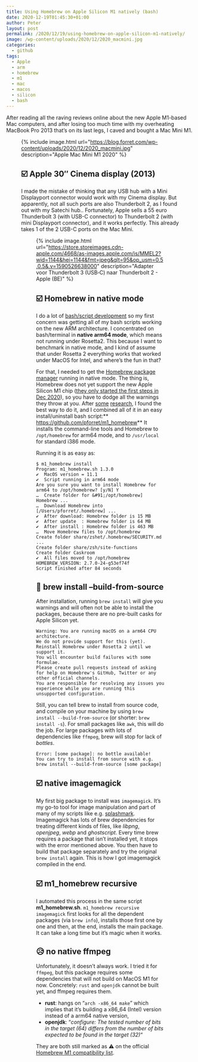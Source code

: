 ```yaml
---
title: Using Homebrew on Apple Silicon M1 natively (bash)
date: 2020-12-19T01:45:30+01:00
author: Peter
layout: post
permalink: /2020/12/19/using-homebrew-on-apple-silicon-m1-natively/
image: /wp-content/uploads/2020/12/2020_macmini.jpg
categories:
  - github
tags:
  - Apple
  - arm
  - homebrew
  - m1
  - mac
  - macos
  - silicon
  - bash
---
```

After reading all the raving reviews online about the new Apple M1-based Mac computers, and after losing too much time with my overheating MacBook Pro 2013 that&#8217;s on its last legs, I caved and bought a Mac Mini M1. <figure class="wp-block-image size-large">

{% include image.html 
    url="https://blog.forret.com/wp-content/uploads/2020/12/2020_macmini.jpg" 
    description="Apple Mac Mini M1 2020" %}


## &#x2611;&#xfe0f; Apple 30&#8243; Cinema display (2013)

I made the mistake of thinking that any USB hub with a Mini Displayport connector would work with my Cinema display. But apparently, not all such ports are also Thunderbolt 2, as I found out with my Satechi hub.. Fortunately, Apple sells a 55 euro Thunderbolt 3 (with USB-C connector) to Thunderbolt 2 (with mini Displayport connector), and it works perfectly. This already takes 1 of the 2 USB-C ports on the Mac Mini.<figure class="wp-block-image">

{% include image.html
url="https://store.storeimages.cdn-apple.com/4668/as-images.apple.com/is/MMEL2?wid=1144&hei=1144&fmt=jpeg&qlt=95&op_usm=0.5,0.5&.v=1590526638000"
description="Adapter voor Thunderbolt 3 (USB‑C) naar Thunderbolt 2 - Apple (BE)" %}

## &#x2611;&#xfe0f; Homebrew in native mode

I do a lot of [bash/script development](https://github.com/pforret?tab=repositories&q=&type=&language=shell) so my first concern was getting all of my bash scripts working on the new ARM architecture. I concentrated on bash/terminal in **native arm64 mode**, which means not running under Rosetta2. This because I want to benchmark in native mode, and I kind of assume that under Rosetta 2 everything works that worked under MacOS for Intel, and where&#8217;s the fun in that? 

For that, I needed to get the [Homebrew package manager](https://brew.sh/) running in native mode. The thing is, Homebrew does not yet support the new Apple Silicon M1 chip ([they only started the first steps in Dec 2020](https://brew.sh/2020/12/01/homebrew-2.6.0/)), so you have to dodge all the warnings they throw at you. After [some](https://medium.com/better-programming/5-things-i-have-learned-when-using-the-m1-chip-macbook-air-a77f93c50381) [research](https://github.com/mikelxc/Workarounds-for-ARM-mac), I found the best way to do it, and I combined all of it in an easy install/uninstall bash script:** <https://github.com/pforret/m1_homebrew>** It installs the command-line tools and Homebrew to `/opt/homebrew` for arm64 mode, and to `/usr/local` for standard i386 mode.

Running it is as easy as:

```
$ m1_homebrew install
Program: m1_homebrew.sh 1.3.0
✔  MacOS version = 11.1
✔  Script running in arm64 mode
Are you sure you want to install Homebrew for arm64 to /opt/homebrew? [y/N] Y 
…  Create folder for &#91;/opt/homebrew] Homebrew ...
…  Download Homebrew into [/Users/pforret/.homebrew] ...
✔  After download: Homebrew folder is 15 MB
✔  After update  : Homebrew folder is 64 MB                                      
✔  After install : Homebrew folder is 463 MB                                           
…  Move Homebrew files to /opt/homebrew
Create folder share/zshet/.homebrew/SECURITY.md ...                                                   
Create folder share/zsh/site-functions
Create folder Caskroom
✔  All files moved to /opt/homebrew                           
HOMEBREW_VERSION: 2.7.0-24-g53ef74f
Script finished after 84 seconds
```

## &#x1f91e; brew install &#8211;build-from-source

After installation, running `brew install` will give you warnings and will often not be able to install the packages, because there are no pre-built casks for Apple Silicon yet.

```
Warning: You are running macOS on a arm64 CPU architecture.
We do not provide support for this (yet).
Reinstall Homebrew under Rosetta 2 until we support it.
You will encounter build failures with some formulae.
Please create pull requests instead of asking for help on Homebrew's GitHub, Twitter or any other official channels. 
You are responsible for resolving any issues you experience while you are running this unsupported configuration.
```

Still, you can tell brew to install from source code, and compile on your machine by using `brew install --build-from-source` (or shorter: `brew install -s`). For small packages like `awk`, this will do the job. For large packages with lots of dependencies like `ffmpeg`, brew will stop for lack of _bottles_.

```
Error: [some package]: no bottle available!
You can try to install from source with e.g.
brew install --build-from-source [some package]
```

## &#x2611;&#xfe0f; native imagemagick

My first big package to install was `imagemagick`. It&#8217;s my go-to tool for image manipulation and part of many of my scripts like e.g. [splashmark](https://blog.forret.com/2020/10/07/new-script-splashmark-easy-unsplash-image-markup-on-the-command-line/). Imagemagick has lots of brew dependencies for treating different kinds of files, like _libpng_, _openjpeg_, _webp_ and _ghostscript_. Every time brew requires a package that isn&#8217;t installed yet, it stops with the error mentioned above. You then have to build that package separately and try the original `brew install` again. This is how I got imagemagick compiled in the end.

## &#x2611;&#xfe0f; m1_homebrew recursive

I automated this process in the same script **m1_homebrew.sh**. `m1_homebrew recursive imagemagick` first looks for all the dependent packages (via `brew info`), installs those first one by one and then, at the end, installs the main package. It can take a long time but it&#8217;s magic when it works.

## &#x1f625; no native ffmpeg

Unfortunately, it doesn&#8217;t always work. I tried it for `ffmpeg`, but this package requires some dependencies that will not build on MacOS M1 for now. Concretely: `rust` and `openjdk` cannot be built yet, and ffmpeg requires them.

  * **rust**: hangs on &#8220;`arch -x86_64 make`&#8221; which implies that it&#8217;s building a x86_64 (Intel) version instead of a arm64 native version,
  * **openjdk**: &#8220;_configure: The tested number of bits in the target (64) differs from the number of bits expected to be found in the target (32)_&#8220;

They are both still marked as &#x26a0;&#xfe0f; on the official [Homebrew M1 compatibility list](https://github.com/Homebrew/brew/issues/7857).
